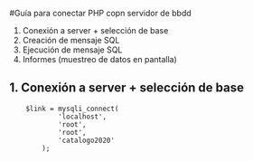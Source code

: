 #Guía para conectar PHP copn servidor de bbdd

1. Conexión a server + selección de base
2. Creación de mensaje SQL
3. Ejecución de mensaje SQL
4. Informes (muestreo de datos en pantalla)


## 1. Conexión a server + selección de base

        $link = mysqli_connect(  
                'localhost',  
                'root',  
                'root',  
                'catalogo2020'  
            );  

